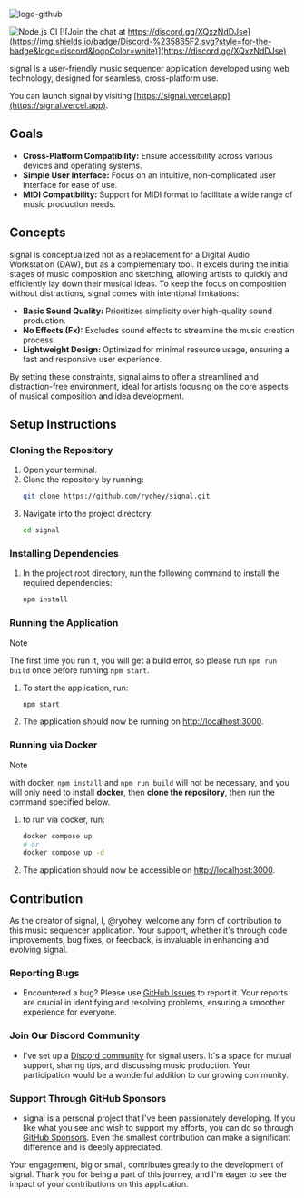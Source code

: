 ![logo-github](https://github.com/ryohey/signal/assets/5355966/46834ee4-30d8-4b66-a47c-6e081cc2c09f)

![Node.js CI](https://github.com/ryohey/signal/workflows/Node.js%20CI/badge.svg) [![Join the chat at https://discord.gg/XQxzNdDJse](https://img.shields.io/badge/Discord-%235865F2.svg?style=for-the-badge&logo=discord&logoColor=white)](https://discord.gg/XQxzNdDJse)

signal is a user-friendly music sequencer application developed using web technology, designed for seamless, cross-platform use.

You can launch signal by visiting [https://signal.vercel.app](https://signal.vercel.app).

## Goals

- **Cross-Platform Compatibility:** Ensure accessibility across various devices and operating systems.
- **Simple User Interface:** Focus on an intuitive, non-complicated user interface for ease of use.
- **MIDI Compatibility:** Support for MIDI format to facilitate a wide range of music production needs.

## Concepts

signal is conceptualized not as a replacement for a Digital Audio Workstation (DAW), but as a complementary tool. It excels during the initial stages of music composition and sketching, allowing artists to quickly and efficiently lay down their musical ideas. To keep the focus on composition without distractions, signal comes with intentional limitations:

- **Basic Sound Quality:** Prioritizes simplicity over high-quality sound production.
- **No Effects (Fx):** Excludes sound effects to streamline the music creation process.
- **Lightweight Design:** Optimized for minimal resource usage, ensuring a fast and responsive user experience.

By setting these constraints, signal aims to offer a streamlined and distraction-free environment, ideal for artists focusing on the core aspects of musical composition and idea development.

## Setup Instructions

### Cloning the Repository

1. Open your terminal.
2. Clone the repository by running:
   ```sh
   git clone https://github.com/ryohey/signal.git
   ```
3. Navigate into the project directory:
   ```sh
   cd signal
   ```

### Installing Dependencies

1. In the project root directory, run the following command to install the required dependencies:
   ```sh
   npm install
   ```

### Running the Application

> [!NOTE]
> The first time you run it, you will get a build error, so please run `npm run build` once before running `npm start`.

1. To start the application, run:
   ```sh
   npm start
   ```
2. The application should now be running on [http://localhost:3000](http://localhost:3000).

### Running via Docker
> [!NOTE] 
> with docker, `npm install` and `npm run build` will not be necessary, and you will only need to install **docker**, then **clone the repository**, then run the command specified below.

1. to run via docker, run:
   ```sh
   docker compose up
   # or 
   docker compose up -d
   ```
2. The application should now be accessible on [http://localhost:3000](http://localhost:3000).

## Contribution

As the creator of signal, I, @ryohey, welcome any form of contribution to this music sequencer application. Your support, whether it's through code improvements, bug fixes, or feedback, is invaluable in enhancing and evolving signal.

### Reporting Bugs

- Encountered a bug? Please use [GitHub Issues](https://github.com/ryohey/signal/issues) to report it. Your reports are crucial in identifying and resolving problems, ensuring a smoother experience for everyone.

### Join Our Discord Community

- I've set up a [Discord community](https://discord.gg/XQxzNdDJse) for signal users. It's a space for mutual support, sharing tips, and discussing music production. Your participation would be a wonderful addition to our growing community.

### Support Through GitHub Sponsors

- signal is a personal project that I've been passionately developing. If you like what you see and wish to support my efforts, you can do so through [GitHub Sponsors](https://github.com/sponsors/ryohey). Even the smallest contribution can make a significant difference and is deeply appreciated.

Your engagement, big or small, contributes greatly to the development of signal. Thank you for being a part of this journey, and I'm eager to see the impact of your contributions on this application.
